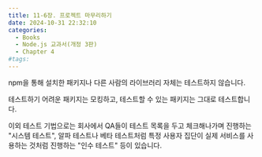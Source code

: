 ```yaml
---
title: 11-6장. 프로젝트 마무리하기
date: 2024-10-31 22:32:10
categories:
  - Books
  - Node.js 교과서(개정 3판)
  - Chapter 4
#tags:
---
```

npm을 통해 설치한 패키지나 다른 사람의 라이브러리 자체는 테스트하지 않습니다.

테스트하기 어려운 패키지는 모킹하고, 테스트할 수 있는 패키지는 그대로 테스트합니다.

이외 테스트 기법으로는 회사에서 QA들이 테스트 목록을 두고 체크해나가며 진행하는 "시스템 테스트", 알파 테스트나 베타 테스트처럼 특정 사용자 집단이 실제 서비스를 사용하는 것처럼 진행하는 "인수 테스트" 등이 있습니다.

